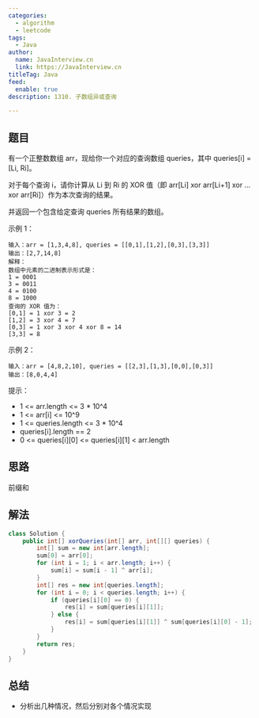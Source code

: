 ```yaml
---
categories:
  - algorithm
  - leetcode
tags:
  - Java
author: 
  name: JavaInterview.cn
  link: https://JavaInterview.cn
titleTag: Java
feed:
  enable: true
description: 1310. 子数组异或查询

---
```


## 题目

有一个正整数数组 arr，现给你一个对应的查询数组 queries，其中 queries[i] = [Li, Ri]。

对于每个查询 i，请你计算从 Li 到 Ri 的 XOR 值（即 arr[Li] xor arr[Li+1] xor ... xor arr[Ri]）作为本次查询的结果。

并返回一个包含给定查询 queries 所有结果的数组。



示例 1：

    输入：arr = [1,3,4,8], queries = [[0,1],[1,2],[0,3],[3,3]]
    输出：[2,7,14,8]
    解释：
    数组中元素的二进制表示形式是：
    1 = 0001
    3 = 0011
    4 = 0100
    8 = 1000
    查询的 XOR 值为：
    [0,1] = 1 xor 3 = 2
    [1,2] = 3 xor 4 = 7
    [0,3] = 1 xor 3 xor 4 xor 8 = 14
    [3,3] = 8
示例 2：

    输入：arr = [4,8,2,10], queries = [[2,3],[1,3],[0,0],[0,3]]
    输出：[8,0,4,4]


提示：

* 1 <= arr.length <= 3 * 10^4
* 1 <= arr[i] <= 10^9
* 1 <= queries.length <= 3 * 10^4
* queries[i].length == 2
* 0 <= queries[i][0] <= queries[i][1] < arr.length

## 思路

前缀和



## 解法
```java
class Solution {
    public int[] xorQueries(int[] arr, int[][] queries) {
        int[] sum = new int[arr.length];
        sum[0] = arr[0];
        for (int i = 1; i < arr.length; i++) {
            sum[i] = sum[i - 1] ^ arr[i];
        }
        int[] res = new int[queries.length];
        for (int i = 0; i < queries.length; i++) {
            if (queries[i][0] == 0) {
                res[i] = sum[queries[i][1]];
            } else {
                res[i] = sum[queries[i][1]] ^ sum[queries[i][0] - 1];
            }
        }
        return res;
    }
}

```

## 总结

- 分析出几种情况，然后分别对各个情况实现 

